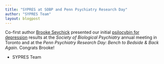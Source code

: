```yaml
---
title: "SYPRES at SOBP and Penn Psychiatry Research Day"
author: "SYPRES Team"
layout: blogpost
---
```


Co-first author [Brooke Sevchick](/docs/team/index.html) presented our initial [psilocybin for depression](/docs/datasets/PSILODEP) results at the _Society of Biological Psychiatry_ annual meeting in Toronto and at the _Penn Psychiatry Research Day: Bench to Bedside & Back Again_. Congrats Brooke!

- SYPRES Team
